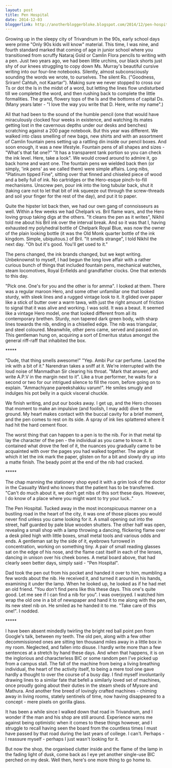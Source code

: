 ```yaml
---
layout: post
title: Pen Hospital
date: 2014-12-03
bloggerlink: http://anotherbloggerbloke.blogspot.com/2014/12/pen-hospital.html
---
```


Growing up in the sleepy city of Trivandrum in the 90s, early school days were prime "Only 90s kids will know" material. This time, I was nine, and fourth standard marked that coming of age in junior school where you transitioned from scruffy Nataraj Gold or Camlin Flora pencils to writing with a pen. Just two years ago, we had been little urchins, our black shorts just shy of our knees struggling to copy down Ms. Murray's beautiful cursive writing into our four-line notebooks. Silently, almost subconsciously sounding the words we wrote, to ourselves. The silent Rs. ("Goodness, Sriram! Cahtuh, not Kaartar"). Making sure we never stopped to cross our Ts or dot the Is in the midst of a word, but letting the lines flow undisturbed till we completed the word, and then rushing back to complete the little formalities. The grand, flowery tops of the Is and the bottoms of capital Ds. (Many years later - "I love the way you write that D. Here, write my name".)

All that had been to the sound of the humble pencil (one that would have miraculously clocked four weeks in existence, and watching its mates getting lost in the cavernous depths under our desks and benches) scratching against a 200 page notebook. But this year was different. We walked into class smelling of new bags, new shirts and with an assortment of Camlin fountain pens setting up a rattling din inside our pencil boxes. And soon enough, it was a new lifestyle. Fountain pens of all shapes and sizes - "What's that fat one?" "It has a transparent tank portion so you can check the ink level. Here, take a look". We would crowd around to admire it, go back home and want one. The fountain pens we wielded back then (or simply, 'ink pens' as we called them) were simple affairs. Long nibs, "Platinum tipped Fine", sitting over that finned and chiseled piece of wood and a belly full of ink. No cartridges or the Hero-esque pinch-to-fill mechanisms. Unscrew pen, pour ink into the long tubular back, shut it (taking care not to let that bit of ink squeeze out through the screw-threads and soil your finger for the rest of the day), and put it to paper.

Quite the hipster lot back then, we had our own gang of connoisseurs as well. Within a few weeks we had Chelpark vs. Bril flame wars, and the Hero loving group taking digs at the others. "It cleans the pen as it writes", Nikhil told me about his Bril ink over the interval break. And so it was that I, having exhausted my polyhedral bottle of Chelpark Royal Blue, was now the owner of the plain looking bottle (it was the Old Monk quarter bottle of the ink kingdom. Simple, ubiquitous.) of Bril.
"It smells strange", I told Nikhil the next day.
"Oh but it's good. You'll get used to it."

The pens changed, the ink brands changed, but we kept writing. Unbeknownst to myself, I had begun the long love affair with a rather curious bunch of things that included fountain pens, mechanical watches, steam locomotives, Royal Enfields and grandfather clocks. One that extends to this day.

"Pick one. One's for you and the other is for amma". I looked at them. There was a regular maroon Hero, and some other unfamiliar one that looked sturdy, with sleek lines and a rugged vintage look to it. It glided over paper like a stick of butter over a warm tawa, with just the right amount of friction to signal that it was alive and working. I was sold. It was a beaut. It seemed like a vintage Hero model, one that looked different from all its contemporary brethen. Sturdy, non tapered dark green body, with sharp lines towards the nib, ending in a chiselled edge. The nib was triangular, and steel coloured. Meanwhile, other pens came, served and passed on. This gentleman hung on, acquiring a sort of Emeritus status amongst the general riff-raff that inhabited the box.

\*\*\*\*\*

"Dude, that thing smells awesome!"
"Yep. Ambi Pur car perfume. Laced the ink with a bit of it." Narendran takes a sniff at it. We're interrupted with the loud noise of Manmadhan Sir clearing his throat.
"Mark that answer, and write A.P.V in the margin next to it". Like a true performer, he waits for a second or two for our intrigued silence to fill the room, before going on to explain.
"Ammachiyane pareekshakku varum!". He smiles smugly and indulges his pot belly in a quick visceral chuckle.

We finish writing, and put our books away. I get up, and the Hero chooses that moment to make an impulsive (and foolish, I may add) dive to the ground. My heart makes contact with the buccal cavity for a brief moment, and the pen comes to rest on its side. A spray of ink lies splattered where it had hit the hard cement floor.

The worst thing that can happen to a pen is to the nib. For in that metal tip lay the character of the pen - the individual as you came to know it. It contained what drove the feel of it, the nuances you gradually came to be acquainted with over the pages you had walked together. The angle at which it let the ink mark the paper, glisten on for a bit and slowly dry up into a matte finish. The beady point at the end of the nib had cracked.

\*\*\*\*\*

The chap manning the stationery shop eyed it with a grim look of the doctor in the Casualty Ward who knows that the patient has to be transferred. "Can't do much about it, we don't get nibs of this sort these days. However, I do know of a place where you might want to try your luck.."

The Pen Hospital. Tucked away in the most inconspicuous manner on a bustling road in the heart of the city, it was one of those places you would never find unless you came looking for it. A small opening out into the street, half guarded by pale blue wooden shutters. The other half was open, revealing a small shop with a lamp throwing a dancing, flickering flame over a desk piled high with little boxes, small metal tools and various odds and ends. A gentleman sat by the side of it, eyebrows furrowed in concentration, working on something tiny. A pair of small reading glasses sat on the edge of his nose, and the flame cast itself in each of the lenses, dancing in unison over his cheek bones. A metal board above, that had clearly seen better days, simply said - "Pen Hospital".

Dad took the pen out from his pocket and handed it over to him, mumbling a few words about the nib. He received it, and turned it around in his hands, examining it under the lamp. When he looked up, he looked as if he had met an old friend. "You don't find pens like this these days. This one's quite good. Let me see if I can find a nib for you". I was overjoyed. I watched him wrap the old one in a bit of newspaper and hand it to me along with the pen, its new steel nib on. He smiled as he handed it to me. "Take care of this one!". I nodded.

\*\*\*\*\*

I have been absent mindedly twirling the bright red ball point pen from Google's talk, between my teeth. The old pen, along with a few other decommissioned ones are sitting ten thousand miles away in a little box in my room. Neglected, and fallen into disuse. I hardly write more than a few sentences at a stretch by hand these days. And when that happens, it is on the inglorious and characterless BIC or some random pen I've picked up from a campus stall. The fall of the machine from being a living breathing individual, the heart of the activity itself, to being a mere tool one gave hardly a thought to over the course of a busy day. I find myself involuntarily drawing lines to a similar fate that befell a similarly loved set of machines, once proudly going about their duties in the steam sheds of Mysore and Mathura. And another fine breed of lovingly crafted machines - chiming away in living rooms, stately sentinels of time, now having disappeared to a concept - mere pixels on gorilla glass. 

It has been a while since I walked down that road in Trivandrum, and I wonder if the man and his shop are still around. Experience warns me against being optimistic when it comes to these things however, and I struggle to recall having seen the board from the countless times I must have passed by that road during the last years of college. I can't. Perhaps - I reassure myself - perhaps I just wasn't looking for it.

But now the shop, the organised clutter inside and the flame of the lamp in the fading light of dusk, come back as I eye yet another single-use BIC perched on my desk. Well then, here's one more thing to go home to.